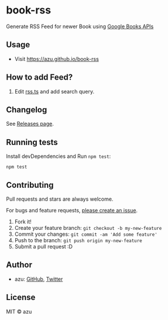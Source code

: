 # book-rss

Generate RSS Feed for newer Book using [Google Books APIs](https://developers.google.com/books/docs/v1/using?hl=ja)

## Usage

- Visit <https://azu.github.io/book-rss>

## How to add Feed?

1. Edit [rss.ts](./src/rss.ts) and add search query.

## Changelog

See [Releases page](https://github.com/azu/book-rss/releases).

## Running tests

Install devDependencies and Run `npm test`:

    npm test

## Contributing

Pull requests and stars are always welcome.

For bugs and feature requests, [please create an issue](https://github.com/azu/book-rss/issues).

1. Fork it!
2. Create your feature branch: `git checkout -b my-new-feature`
3. Commit your changes: `git commit -am 'Add some feature'`
4. Push to the branch: `git push origin my-new-feature`
5. Submit a pull request :D

## Author

- azu: [GitHub](https://github.com/azu), [Twitter](https://twitter.com/azu_re)

## License

MIT © azu
